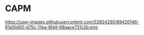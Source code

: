 # CAPM
https://user-images.githubusercontent.com/52824290/89420146-81a10d00-d75c-11ea-8fe9-68aace731c2b.png
